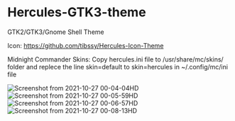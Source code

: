 # Hercules-GTK3-theme
GTK2/GTK3/Gnome Shell Theme

Icon:
https://github.com/tibssy/Hercules-Icon-Theme

Midnight Commander Skins:
Copy hercules.ini file to /usr/share/mc/skins/ folder and replece the line skin=default to skin=hercules in ~/.config/mc/ini file


![Screenshot from 2021-10-27 00-04-04HD](https://user-images.githubusercontent.com/72749248/138979875-ecda7b0d-b48c-424b-b8e9-935190a5c1aa.png)
![Screenshot from 2021-10-27 00-05-59HD](https://user-images.githubusercontent.com/72749248/138980133-6f30dc3e-5d4e-4c6b-abc4-4af1c8a2dce2.png)
![Screenshot from 2021-10-27 00-06-57HD](https://user-images.githubusercontent.com/72749248/138980143-01f26d59-367d-4c75-8948-5465261d1e7a.png)
![Screenshot from 2021-10-27 00-08-13HD](https://user-images.githubusercontent.com/72749248/138980149-f323388f-ae40-4aca-8cf6-52c685ce9d7c.png)

